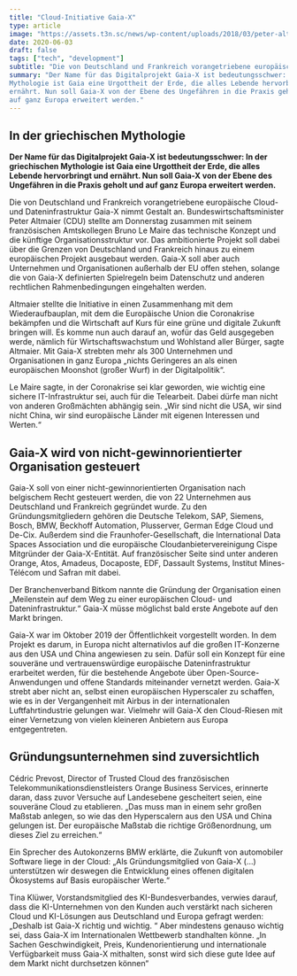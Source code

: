 ```yaml
---
title: "Cloud-Initiative Gaia-X"
type: article
image: "https://assets.t3n.sc/news/wp-content/uploads/2018/03/peter-altmaier-quelle-dpa.jpg?auto=format&fit=crop&h=348&ixlib=php-2.3.0&w=620"
date: 2020-06-03
draft: false
tags: ["tech", "development"]
subtitle: "Die von Deutschland und Frankreich vorangetriebene europäische Cloud- und Dateninfrastruktur"
summary: "Der Name für das Digitalprojekt Gaia-X ist bedeutungsschwer: In der griechischen
Mythologie ist Gaia eine Urgottheit der Erde, die alles Lebende hervorbringt und
ernährt. Nun soll Gaia-X von der Ebene des Ungefähren in die Praxis geholt und
auf ganz Europa erweitert werden."
---
```


## In der griechischen Mythologie

**Der Name für das Digitalprojekt Gaia-X ist bedeutungsschwer: In der griechischen
Mythologie ist Gaia eine Urgottheit der Erde, die alles Lebende hervorbringt und
ernährt. Nun soll Gaia-X von der Ebene des Ungefähren in die Praxis geholt und
auf ganz Europa erweitert werden.**


Die von Deutschland und Frankreich vorangetriebene europäische Cloud- und Dateninfrastruktur
Gaia-X nimmt Gestalt an. Bundeswirtschaftsminister Peter Altmaier (CDU) stellte am Donnerstag
zusammen mit seinem französischen Amtskollegen Bruno Le Maire das technische Konzept und die
künftige Organisationsstruktur vor. Das ambitionierte Projekt soll dabei über die Grenzen von
Deutschland und Frankreich hinaus zu einem europäischen Projekt ausgebaut werden. Gaia-X soll
aber auch Unternehmen und Organisationen außerhalb der EU offen stehen, solange die von Gaia-X
definierten Spielregeln beim Datenschutz und anderen rechtlichen Rahmenbedingungen eingehalten
werden.

Altmaier stellte die Initiative in einen Zusammenhang mit dem Wiederaufbauplan, mit dem
die Europäische Union die Coronakrise bekämpfen und die Wirtschaft auf Kurs für eine grüne
und digitale Zukunft bringen will. Es komme nun auch darauf an, wofür das Geld ausgegeben
werde, nämlich für Wirtschaftswachstum und Wohlstand aller Bürger, sagte Altmaier.
Mit Gaia-X strebten mehr als 300 Unternehmen und Organisationen in ganz Europa „nichts
Geringeres an als einen europäischen Moonshot (großer Wurf) in der Digitalpolitik“.

Le Maire sagte, in der Coronakrise sei klar geworden, wie wichtig eine sichere IT-Infrastruktur
sei, auch für die Telearbeit. Dabei dürfe man nicht von anderen Großmächten abhängig sein. „Wir
sind nicht die USA, wir sind nicht China, wir sind europäische Länder mit eigenen Interessen
und Werten.“

## Gaia-X wird von nicht-gewinnorientierter Organisation gesteuert

Gaia-X soll von einer nicht-gewinnorientierten Organisation nach belgischem Recht
gesteuert werden, die von 22 Unternehmen aus Deutschland und Frankreich gegründet
wurde. Zu den Gründungsmitgliedern gehören die Deutsche Telekom, SAP, Siemens, Bosch,
BMW, Beckhoff Automation, Plusserver, German Edge Cloud und De-Cix. Außerdem sind die
Fraunhofer-Gesellschaft, die International Data Spaces Association und die europäische
Cloudanbietervereinigung Cispe Mitgründer der Gaia-X-Entität. Auf französischer Seite
sind unter anderen Orange, Atos, Amadeus, Docaposte, EDF, Dassault Systems, Institut
Mines-Télécom und Safran mit dabei.

Der Branchenverband Bitkom nannte die Gründung der Organisation einen „Meilenstein
auf dem Weg zu einer europäischen Cloud- und Dateninfrastruktur.“ Gaia-X müsse möglichst
bald erste Angebote auf den Markt bringen.

Gaia-X war im Oktober 2019 der Öffentlichkeit vorgestellt worden. In dem Projekt es darum,
in Europa nicht alternativlos auf die großen IT-Konzerne aus den USA und China angewiesen
zu sein. Dafür soll ein Konzept für eine souveräne und vertrauenswürdige europäische
Dateninfrastruktur erarbeitet werden, für die bestehende Angebote über Open-Source-Anwendungen
und offene Standards miteinander vernetzt werden. Gaia-X strebt aber nicht an, selbst einen
europäischen Hyperscaler zu schaffen, wie es in der Vergangenheit mit Airbus in der
internationalen Luftfahrtindustrie gelungen war. Vielmehr will Gaia-X den Cloud-Riesen
mit einer Vernetzung von vielen kleineren Anbietern aus Europa entgegentreten.

## Gründungsunternehmen sind zuversichtlich

Cédric Prevost, Director of Trusted Cloud des französischen Telekommunikationsdienstleisters
Orange Business Services, erinnerte daran, dass zuvor Versuche auf Landesebene gescheitert
seien, eine souveräne Cloud zu etablieren. „Das muss man in einem sehr großen Maßstab anlegen,
so wie das den Hyperscalern aus den USA und China gelungen ist. Der europäische Maßstab
die richtige Größenordnung, um dieses Ziel zu erreichen.“

Ein Sprecher des Autokonzerns BMW erklärte, die Zukunft von automobiler Software
liege in der Cloud: „Als Gründungsmitglied von Gaia-X (…) unterstützen wir deswegen
die Entwicklung eines offenen digitalen Ökosystems auf Basis europäischer Werte.“

Tina Klüwer, Vorstandsmitglied des KI-Bundesverbandes, verwies darauf, dass die
KI-Unternehmen von den Kunden auch verstärkt nach sicheren Cloud und KI-Lösungen
aus Deutschland und Europa gefragt werden: „Deshalb ist Gaia-X richtig und wichtig.
“ Aber mindestens genauso wichtig sei, dass Gaia-X im Internationalen Wettbewerb
standhalten könne. „In Sachen Geschwindigkeit, Preis, Kundenorientierung und
internationale Verfügbarkeit muss Gaia-X mithalten, sonst wird sich diese gute
Idee auf dem Markt nicht durchsetzen können“
